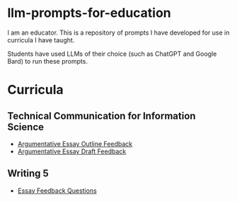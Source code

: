 # llm-prompts-for-education

I am an educator. This is a repository of prompts I have developed for use in curricula I have taught.

Students have used LLMs of their choice (such as ChatGPT and Google Bard) to run these prompts.

# Curricula

## Technical Communication for Information Science

- [Argumentative Essay Outline Feedback](https://github.com/billcprice3/llm-prompts-for-education/blob/main/INFSCI%202205%20-%20Argumentative%20Essay%20Outline%20Feedback.txt)
- [Argumentative Essay Draft Feedback](https://github.com/billcprice3/llm-prompts-for-education/blob/main/INFSCI%202205%20-%20Argumentative%20Essay%20Feedback.txt)

## Writing 5

- [Essay Feedback Questions](https://github.com/billcprice3/llm-prompts-for-education/blob/main/Writing%205%20-%20Essay%20Feedback%20Questions.txt)
